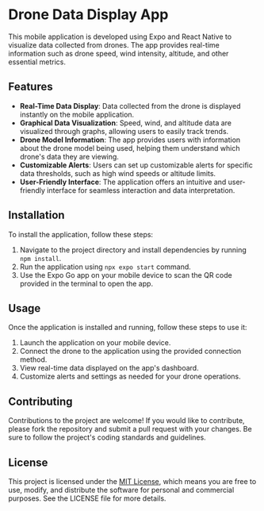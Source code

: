 # Drone Data Display App

This mobile application is developed using Expo and React Native to visualize data collected from drones. The app provides real-time information such as drone speed, wind intensity, altitude, and other essential metrics.

## Features

- **Real-Time Data Display**: Data collected from the drone is displayed instantly on the mobile application.
- **Graphical Data Visualization**: Speed, wind, and altitude data are visualized through graphs, allowing users to easily track trends.
- **Drone Model Information**: The app provides users with information about the drone model being used, helping them understand which drone's data they are viewing.
- **Customizable Alerts**: Users can set up customizable alerts for specific data thresholds, such as high wind speeds or altitude limits.
- **User-Friendly Interface**: The application offers an intuitive and user-friendly interface for seamless interaction and data interpretation.

## Installation

To install the application, follow these steps:
1. Navigate to the project directory and install dependencies by running `npm install`.
4. Run the application using `npx expo start` command.
5. Use the Expo Go app on your mobile device to scan the QR code provided in the terminal to open the app.

## Usage

Once the application is installed and running, follow these steps to use it:
1. Launch the application on your mobile device.
2. Connect the drone to the application using the provided connection method.
3. View real-time data displayed on the app's dashboard.
4. Customize alerts and settings as needed for your drone operations.

## Contributing

Contributions to the project are welcome! If you would like to contribute, please fork the repository and submit a pull request with your changes. Be sure to follow the project's coding standards and guidelines.

## License

This project is licensed under the [MIT License](LICENSE), which means you are free to use, modify, and distribute the software for personal and commercial purposes. See the LICENSE file for more details.

